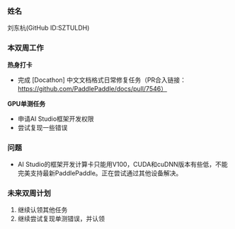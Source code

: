 ### 姓名

刘东杭(GitHub ID:SZTULDH)


### 本双周工作

**热身打卡**  

   - 完成 [Docathon\] 中文文档格式日常修复任务（PR合入链接：https://github.com/PaddlePaddle/docs/pull/7546）
   
**GPU单测任务**  
   - 申请AI Studio框架开发权限
   - 尝试复现一些错误

### 问题

   - AI Studio的框架开发计算卡只能用V100，CUDA和cuDNN版本有些低，不能完美支持最新PaddlePaddle。正在尝试通过其他设备解决。


### 未来双周计划

1. 继续认领其他任务
2. 继续尝试复现单测错误，并认领
